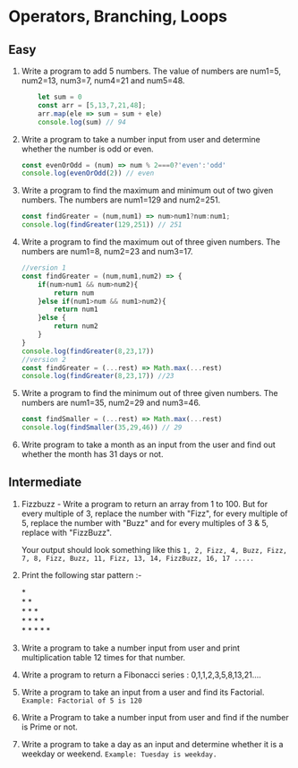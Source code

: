 # Operators, Branching, Loops

## Easy

1. Write a program to add 5 numbers. The value of numbers are num1=5, num2=13, num3=7, num4=21 and num5=48.
    ```js
        let sum = 0
        const arr = [5,13,7,21,48];
        arr.map(ele => sum = sum + ele)
        console.log(sum) // 94
    ```

1. Write a program to take a number input from user and determine whether the number is odd or even.
    ```js
    const evenOrOdd = (num) => num % 2===0?'even':'odd'
    console.log(evenOrOdd(2)) // even
    ```

1. Write a program to find the maximum and minimum out of two given numbers. The numbers are num1=129 and num2=251.

    ```js
    const findGreater = (num,num1) => num>num1?num:num1;
    console.log(findGreater(129,251)) // 251
    ```

1. Write a program to find the maximum out of three given numbers. The numbers are num1=8, num2=23 and num3=17.
    ```js
    //version 1
    const findGreater = (num,num1,num2) => {
        if(num>num1 && num>num2){
            return num
        }else if(num1>num && num1>num2){
            return num1
        }else {
            return num2
        }
    }
    console.log(findGreater(8,23,17))
    //version 2
    const findGreater = (...rest) => Math.max(...rest)
    console.log(findGreater(8,23,17)) //23
    ```

1. Write a program to find the minimum out of three given numbers. The numbers are num1=35, num2=29 and num3=46.
    ```js
    const findSmaller = (...rest) => Math.max(...rest)
    console.log(findSmaller(35,29,46)) // 29
    ```
1. Write program to take a month as an input from the user and find out whether the month has 31 days or not.

## Intermediate

1. Fizzbuzz - Write a program to return an array from 1 to 100. But for every multiple of 3, replace the number with "Fizz", for every multiple of 5, replace the number with "Buzz" and for every multiples of 3 & 5, replace with "FizzBuzz".

    Your output should look something like this `1, 2, Fizz, 4, Buzz, Fizz, 7, 8, Fizz, Buzz, 11, Fizz, 13, 14, FizzBuzz, 16, 17 ..... `

1. Print the following star pattern :-

    \* \
    \* \* \
    \* \* \* \
    \* \* \* \* \
    \* \* \* \* \*

1. Write a program to take a number input from user and print multiplication table 12 times for that number.

1. Write a program to return a Fibonacci series : 0,1,1,2,3,5,8,13,21....

1. Write a program to take an input from a user and find its Factorial.
   `Example: Factorial of 5 is 120`
1. Write a Program to take a number input from user and find if the number is Prime or not.

1. Write a program to take a day as an input and determine whether it is a weekday or weekend.
   `Example: Tuesday is weekday.`
